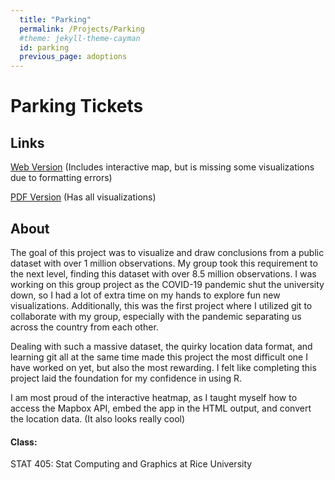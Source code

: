```yaml
---
  title: "Parking"
  permalink: /Projects/Parking
  #theme: jekyll-theme-cayman
  id: parking
  previous_page: adoptions
---
```


# Parking Tickets

## Links

[Web Version](https://matthewbarclay99.github.io/assets/docs/Parking/STAT-405-Final-Project.html) (Includes interactive map, but is missing some visualizations due to formatting errors)

[PDF Version](https://matthewbarclay99.github.io/assets/docs/Parking/Project.pdf) (Has all visualizations)

## About

The goal of this project was to visualize and draw conclusions from a public dataset with over 1 million observations. My group took this requirement to the next level, finding this dataset with over 8.5 million observations. I was working on this group project as the COVID-19 pandemic shut the university down, so I had a lot of extra time on my hands to explore fun new visualizations. Additionally, this was the first project where I utilized git to collaborate with my group, especially with the pandemic separating us across the country from each other.

Dealing with such a massive dataset, the quirky location data format, and learning git all at the same time made this project the most difficult one I have worked on yet, but also the most rewarding. I felt like completing this project laid the foundation for my confidence in using R.

I am most proud of the interactive heatmap, as I taught myself how to access the Mapbox API, embed the app in the HTML output, and convert the location data. (It also looks really cool)

#### Class:
STAT 405: Stat Computing and Graphics at Rice University